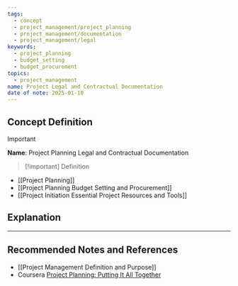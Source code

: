 ```yaml
---
tags:
  - concept
  - project_management/project_planning
  - project_management/documentation
  - project_management/legal
keywords:
  - project_planning
  - budget_setting
  - budget_procurement
topics:
  - project_management
name: Project Legal and Contractual Documentation
date of note: 2025-01-10
---
```


## Concept Definition

>[!important]
>**Name**: Project Planning Legal and Contractual Documentation

>[!important] Definition


- [[Project Planning]]
- [[Project Planning Budget Setting and Procurement]]
- [[Project Initiation Essential Project Resources and Tools]]




## Explanation








-----------
##  Recommended Notes and References


- [[Project Management Definition and Purpose]]
- Coursera [Project Planning: Putting It All Together](https://www.coursera.org/learn/project-planning-google/home/welcome)